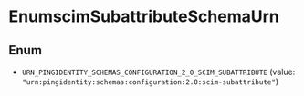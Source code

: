 

# EnumscimSubattributeSchemaUrn

## Enum


* `URN_PINGIDENTITY_SCHEMAS_CONFIGURATION_2_0_SCIM_SUBATTRIBUTE` (value: `"urn:pingidentity:schemas:configuration:2.0:scim-subattribute"`)



